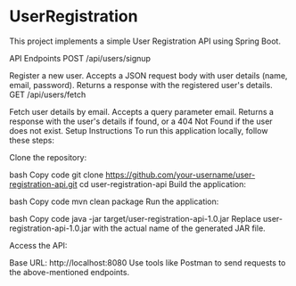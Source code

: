 # UserRegistration
This project implements a simple User Registration API using Spring Boot.

API Endpoints
POST /api/users/signup

Register a new user.
Accepts a JSON request body with user details (name, email, password).
Returns a response with the registered user's details.
GET /api/users/fetch

Fetch user details by email.
Accepts a query parameter email.
Returns a response with the user's details if found, or a 404 Not Found if the user does not exist.
Setup Instructions
To run this application locally, follow these steps:

Clone the repository:

bash
Copy code
git clone https://github.com/your-username/user-registration-api.git
cd user-registration-api
Build the application:

bash
Copy code
mvn clean package
Run the application:

bash
Copy code
java -jar target/user-registration-api-1.0.jar
Replace user-registration-api-1.0.jar with the actual name of the generated JAR file.

Access the API:

Base URL: http://localhost:8080
Use tools like Postman to send requests to the above-mentioned endpoints.

